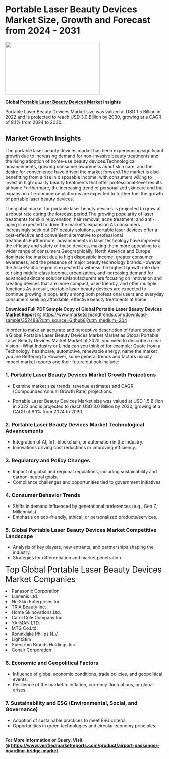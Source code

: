 <H1>Portable Laser Beauty Devices Market Size, Growth and Forecast from 2024 - 2031</H1><img class="aligncenter size-medium wp-image-584254" src="https://thirdeyenews.in/wp-content/uploads/2024/09/Global-Market-Research-300x168.jpeg" alt="" width="300" height="168" /><p><strong>Global&nbsp;<a href="https://www.marketsizeandtrends.com/download-sample/352488/?utm_source=Github8j?utm_medium=204">Portable Laser Beauty Devices Market</a> Insights</strong></p><p>Portable Laser Beauty Devices Market size was valued at USD 1.5 Billion in 2022 and is projected to reach USD 3.0 Billion by 2030, growing at a CAGR of 9.1% from 2024 to 2030.</p><p><h2>Market Growth Insights</h2> <p>The portable laser beauty devices market has been experiencing significant growth due to increasing demand for non-invasive beauty treatments and the rising adoption of home-use beauty devices.Technological advancements, growing consumer awareness about skin care, and the desire for convenience have driven the market forward.The market is also benefitting from a rise in disposable income, with consumers willing to invest in high-quality beauty treatments that offer professional-level results at home.Furthermore, the increasing trend of personalized skincare and the expansion of e-commerce platforms are expected to further fuel the growth of portable laser beauty devices.</p> <p>The global market for portable laser beauty devices is projected to grow at a robust rate during the forecast period.The growing popularity of laser treatments for skin rejuvenation, hair removal, acne treatment, and anti-aging is expected to drive the market's expansion.As consumers increasingly seek out DIY beauty solutions, portable laser devices offer a cost-effective and convenient alternative to professional treatments.Furthermore, advancements in laser technology have improved the efficacy and safety of these devices, making them more appealing to a wider range of consumers.Geographically, North America and Europe dominate the market due to high disposable income, greater consumer awareness, and the presence of major beauty technology brands.However, the Asia-Pacific region is expected to witness the highest growth rate due to rising middle-class income, urbanization, and increasing demand for advanced skincare solutions.Manufacturers are focusing on innovation and creating devices that are more compact, user-friendly, and offer multiple functions.As a result, portable laser beauty devices are expected to continue growing in popularity among both professional users and everyday consumers seeking affordable, effective beauty treatments at home.</p><p><span class=""><strong>Download Full PDF Sample Copy of Global Portable Laser Beauty Devices Market Report</strong> @ <a href="https://www.marketsizeandtrends.com/download-sample/352488/?utm_source=Github8j?utm_medium=204" target="_blank">https://www.marketsizeandtrends.com/download-sample/352488/?utm_source=Github8j?utm_medium=204</a></span></p><p>In order to make an accurate and perceptive description of future scope of a Global&nbsp;Portable Laser Beauty Devices Market Market as Global&nbsp;Portable Laser Beauty Devices Market Market of 2025, you need to describe a clear Vision &ndash; What Industry or Linda can you think of for example: Quote from a Technology, healthcare, automotive, renewable energy, name the market you are Reffering to.However, some general trends and factors usually impact market reports and their future outlook include:</p><h3>1.&nbsp;<strong>Portable Laser Beauty Devices Market Growth Projections</strong></h3><ul><li>Examine market size trends, revenue estimates and CAGR (Compounded Annual Growth Rate) projections.</li><li><p>Portable Laser Beauty Devices Market size was valued at USD 1.5 Billion in 2022 and is projected to reach USD 3.0 Billion by 2030, growing at a CAGR of 9.1% from 2024 to 2030.</p></li></ul><h3>2.&nbsp;<strong>Portable Laser Beauty Devices Market Technological Advancements</strong></h3><ul><li>Integration of AI, IoT, blockchain, or automation in the industry.</li><li>Innovations driving cost reductions or improving efficiency.</li></ul><h3>3.&nbsp;<strong>Regulatory and Policy Changes</strong></h3><ul><li>Impact of global and regional regulations, including sustainability and carbon-neutral goals.</li><li>Compliance challenges and opportunities tied to government initiatives.</li></ul><h3>4.&nbsp;<strong>Consumer Behavior Trends</strong></h3><ul><li>Shifts in demand influenced by generational preferences (e.g., Gen Z, Millennials).</li><li>Emphasis on eco-friendly, ethical, or personalized products/services.</li></ul><h3>5.&nbsp;<strong>Global Portable Laser Beauty Devices Market Competitive Landscape</strong></h3><ul><li>Analysis of key players, new entrants, and partnerships shaping the industry.</li><li>Strategies for differentiation and market penetration.</li></ul><p data-pm-slice="1 1 []"><span style="color: inherit; font-family: inherit; font-size: 25px;">Top Global Portable Laser Beauty Devices Market Companies</span></p><div class="" data-test-id=""><p><li>Panasonic Corporation</li><li> Lumenis Ltd.</li><li> Nu Skin Enterprises Inc.</li><li> TRIA Beauty Inc.</li><li> Home Skinovations Ltd.</li><li> Carol Cole Company Inc.</li><li> YA-MAN LTD.</li><li> MTG Co.Ltd.</li><li> Koninklijke Philips N.V.</li><li> LightStim</li><li> Spectrum Brands Holdings Inc.</li><li> Conair Corporation</li></p></div><h3>6.&nbsp;<strong>Economic and Geopolitical Factors</strong></h3><ul><li>Influence of global economic conditions, trade policies, and geopolitical events.</li><li>Resilience of the market to inflation, currency fluctuations, or global crises.</li></ul><h3>7.&nbsp;<strong>Sustainability and ESG (Environmental, Social, and Governance)</strong></h3><ul><li>Adoption of sustainable practices to meet ESG criteria.</li><li>Opportunities in green technologies and circular economy principles.</li></ul><h2><strong style="font-size: 14px;">For More Information or Query, Visit @&nbsp;</strong><a style="background-color: #ffffff; font-size: 14px;" href="https://www.marketsizeandtrends.com/report/portable-laser-beauty-devices-market/" target="_blank">https://www.verifiedmarketreports.com/product/airport-passenger-boarding-bridge-market</a></h2>